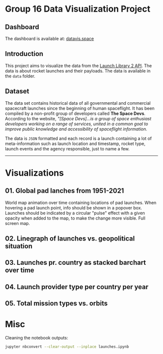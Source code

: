 # Group 16 Data Visualization Project

## Dashboard

The dashboard is available at: [datavis.space](https://datavis.space)

## Introduction

This project aims to visualize the data from the [Launch Library 2 API](https://thespacedevs.com/llapi). The data is about rocket launches and their payloads. The data is available in the `data` folder.

## Dataset

The data set contains historical data of all governmental and commercial spacecraft launches since the beginning of human spaceflight.
It has been compiled by a non-profit group of developers called **The Space Devs**. According to the website, _"[Space Devs]...is a group of space enthusiast developers working on a range of services,
united in a common goal to improve public knowledge and accessibility of spaceflight information._

The data is `JSON` formatted and each record is a launch containing a lot of meta-information such as launch location and timestamp, rocket type, launch events and the agency responsible, just to name a few.

---

# Visualizations

## 01. Global pad lanches from 1951-2021
World map animation over time containing locations of pad launches.
When hovering a pad launch point, info should be shown in a popover box.
Launches should be indicated by a circular "pulse" effect with a given opacity when added to the map, to make the change more visible.
Full screen map.

## 02. Linegraph of launches vs. geopolitical situation


## 03. Launches pr. country as stacked barchart over time


## 04. Launch provider type per country per year

## 05. Total mission types vs. orbits

# Misc

Cleaning the notebook outputs:
```bash
jupyter nbconvert --clear-output --inplace launches.ipynb
```
